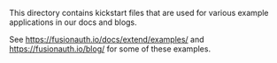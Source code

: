 This directory contains kickstart files that are used for various example applications in our docs and blogs.

See https://fusionauth.io/docs/extend/examples/ and https://fusionauth.io/blog/ for some of these examples.